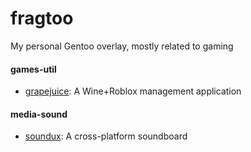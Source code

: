 # fragtoo
My personal Gentoo overlay, mostly related to gaming

#### games-util
- [grapejuice](https://gitlab.com/brinkervii/grapejuice): A Wine+Roblox management application

#### media-sound
- [soundux](https://soundux.rocks/): A cross-platform soundboard
